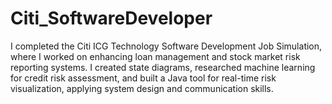 # Citi_SoftwareDeveloper
I completed the Citi ICG Technology Software Development Job Simulation, where I worked on enhancing loan management and stock market risk reporting systems. I created state diagrams, researched machine learning for credit risk assessment, and built a Java tool for real-time risk visualization, applying system design and communication skills.
